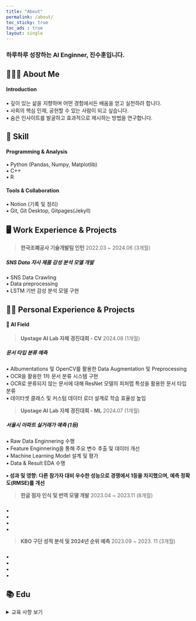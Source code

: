 ```yaml
---
title: "About"
permalink: /about/
toc_sticky: true
toc_ads : true
layout: single
---
```


### 하루하루 성장하는 AI Enginner, 진수훈입니다.

## 👨🏻‍🔧 About Me

#### **Introduction**

▪ 깊이 있는 삶을 지향하며 어떤 경험에서든 배움을 얻고 실천하려 합니다.   
▪ 사회의 핵심 인재, 공헌할 수 있는 사람이 되고 싶습니다.  
▪ 숨은 인사이트를 발굴하고 효과적으로 제시하는 방법을 연구합니다.    

## 🧩 Skill

#### Programming & Analysis
 
▪ Python (Pandas, Numpy, Matplotlib)  
▪ C++  
▪ R   

#### Tools & Collaboration
 
▪ Notion (기록 및 정리)  
▪ Git, Git Desktop, Gitpages(Jekyll)  

## 🖥 Work Experience & Projects

> **한국조폐공사 기술개발팀 인턴** 2022.03 ~ 2024.06 (3개월)
##### SNS Data 자사 제품 감성 분석 모델 개발
▪ SNS Data Crawling  
▪ Data preprocessing  
▪ LSTM 기반 감성 분석 모델 구현      

## 🧗🏻 Personal Experience & Projects

#### 🔗 AI Field

> **Upstage AI Lab 자체 경진대회 - CV** 2024.08 (1개월)   
##### 문서 타입 분류 예측
▪ Albumentations 및 OpenCV를 활용한 Data Augmentation 및 Preprocessing  
▪ OCR을 활용한 1차 문서 분류 시스템 구현  
▪ OCR로 분류되지 않는 문서에 대해 ResNet 모델의 피처맵 특성을 활용한 문서 타입 분류    
▪ 데이터셋 클래스 및 커스텀 데이터 로더 설계로 학습 효율성 높임        

> **Upstage AI Lab 자체 경진대회 - ML** 2024.07 (1개월)   
##### 서울시 아파트 실거래가 예측 **(1등)** 

▪  Raw Data Enginnering 수행  
▪  Feature Enginnering을 통해 주요 변수 추출 및 데이터 개선  
▪  Machine Learning Model 설계 및 평가  
▪  Data & Result EDA 수행  

**▪ 성과 및 영향: 다른 참가자 대비 우수한 성능으로 경쟁에서 1등을 차지했으며,   예측 정확도(RMSE)를 개선**

> **한글 점자 인식 및 번역 모델 개발** 2023.04 ~ 2023.11 (8개월)   
#####   
▪   
▪  
▪  
▪    

> **KBO 구단 성적 분석 및 2024년 순위 예측** 2023.09 ~ 2023. 11 (3개월)   
#####  
▪   
▪   
▪   
▪    

## 📚 Edu

<details>
<summary> 교육 사항 보기</summary>
<div markdown="1">

> **Upstage AI Lab 3기** 2024.04 ~ 2024.11 (8개월)  
##### 프로그래밍 언어, 데이터 분석 및 AI 기법 강의 그리고 기업 자체 경진 대회    
▪ Python, 크롤링 기법, ML & DL(CV, NLP, LLM)에 대한 지식 및 기술 공부    
▪ Kaggle 참여 - [Enfit Kaggle](https://www.kaggle.com/competitions/predict-energy-behavior-of-prosumers/overview)  
▪ 기업 자체 경진 대회 참여 - [Upstage AI Stages](https://stages.ai/)
```
- 서울시 아파트 실거래가 예측  
- 문서 타입 분류 예측  
- 일상 대화 요약
```       
▪ 개별 스터디 진행      

</div>
</details>